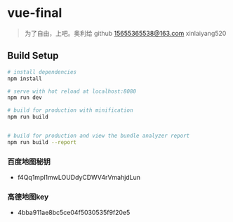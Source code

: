 # vue-final

> 为了自由，上吧。奥利给
> github 15655365538@163.com   xinlaiyang520
## Build Setup

``` bash
# install dependencies
npm install

# serve with hot reload at localhost:8080
npm run dev

# build for production with minification
npm run build


# build for production and view the bundle analyzer report
npm run build --report
```

### 百度地图秘钥
+ f4Qq1mpl1mwLOUDdyCDWV4rVmahjdLun

### 高德地图key
+ 4bba911ae8bc5ce04f5030535f9f20e5